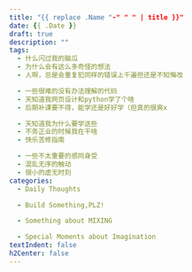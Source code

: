 ```yaml
---
title: "{{ replace .Name "-" " " | title }}" 
date: {{ .Date }}
draft: true
description: ""
tags:
  - 什么闪过我的脑瓜
  - 为什么会有这么多奇怪的想法
  - 人啊，总是会重复犯同样的错误上千遍但还是不知悔改

  - 一些很难的没有办法理解的代码
  - 天知道我网页设计和python学了个啥
  - 后期补课要不得，能学还是好好学（但真的很爽x

  - 天知道我为什么要学这些
  - 不务正业的时候我在干啥
  - 快乐苦修指南

  - 一些不太重要的感同身受
  - 混乱无序的触动
  - 很小的虚无时刻
categories:
  - Daily Thoughts

  - Build Something,PLZ! 

  - Something about MIXING

  - Special Moments about Imagination
textIndent: false
h2Center: false
---
```


